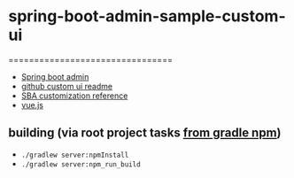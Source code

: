 # spring-boot-admin-sample-custom-ui
================================

- [Spring boot admin](https://github.com/codecentric/spring-boot-admin)
- [github custom ui readme](https://github.com/codecentric/spring-boot-admin/blob/2.7.x/spring-boot-admin-samples/spring-boot-admin-sample-custom-ui/README.md)
- [SBA customization reference](https://codecentric.github.io/spring-boot-admin/current/#customizing)
- [vue.js](https://vuejs.org/)

## building (via root project tasks [from gradle npm](https://github.com/node-gradle/gradle-node-plugin/blob/master/docs/usage.md))
- ```./gradlew server:npmInstall```
- ```./gradlew server:npm_run_build```


